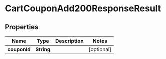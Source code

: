 

# CartCouponAdd200ResponseResult

## Properties

Name | Type | Description | Notes
------------ | ------------- | ------------- | -------------
**couponId** | **String** |  |  [optional]




